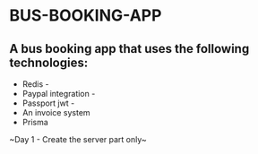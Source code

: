# BUS-BOOKING-APP

## A bus booking app that uses the following technologies:
* Redis -
* Paypal integration -
* Passport jwt -
* An invoice system
* Prisma

~Day 1 - Create the server part only~
